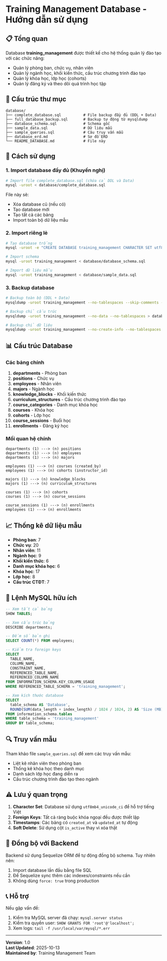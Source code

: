 # Training Management Database - Hướng dẫn sử dụng

## 📋 Tổng quan

Database **training_management** được thiết kế cho hệ thống quản lý đào tạo với các chức năng:
- Quản lý phòng ban, chức vụ, nhân viên
- Quản lý ngành học, khối kiến thức, cấu trúc chương trình đào tạo
- Quản lý khóa học, lớp học (cohorts)
- Quản lý đăng ký và theo dõi quá trình học tập

## 📁 Cấu trúc thư mục

```
database/
├── complete_database.sql          # File backup đầy đủ (DDL + Data)
├── full_database_backup.sql       # Backup tự động từ mysqldump
├── database_schema.sql            # Schema gốc
├── sample_data.sql                # Dữ liệu mẫu
├── sample_queries.sql             # Câu truy vấn mẫu
├── database_erd.md                # Sơ đồ ERD
└── README_DATABASE.md             # File này
```

## 🚀 Cách sử dụng

### 1. Import database đầy đủ (Khuyến nghị)

```bash
# Import file complete_database.sql (chứa cả DDL và Data)
mysql -uroot < database/complete_database.sql
```

File này sẽ:
- Xóa database cũ (nếu có)
- Tạo database mới
- Tạo tất cả các bảng
- Import toàn bộ dữ liệu mẫu

### 2. Import riêng lẻ

```bash
# Tạo database trống
mysql -uroot -e "CREATE DATABASE training_management CHARACTER SET utf8mb4 COLLATE utf8mb4_unicode_ci;"

# Import schema
mysql -uroot training_management < database/database_schema.sql

# Import dữ liệu mẫu
mysql -uroot training_management < database/sample_data.sql
```

### 3. Backup database

```bash
# Backup toàn bộ (DDL + Data)
mysqldump -uroot training_management --no-tablespaces --skip-comments --complete-insert > database/backup_$(date +%Y%m%d).sql

# Backup chỉ cấu trúc
mysqldump -uroot training_management --no-data --no-tablespaces > database/schema_only.sql

# Backup chỉ dữ liệu
mysqldump -uroot training_management --no-create-info --no-tablespaces > database/data_only.sql
```

## 📊 Cấu trúc Database

### Các bảng chính

1. **departments** - Phòng ban
2. **positions** - Chức vụ
3. **employees** - Nhân viên
4. **majors** - Ngành học
5. **knowledge_blocks** - Khối kiến thức
6. **curriculum_structures** - Cấu trúc chương trình đào tạo
7. **course_categories** - Danh mục khóa học
8. **courses** - Khóa học
9. **cohorts** - Lớp học
10. **course_sessions** - Buổi học
11. **enrollments** - Đăng ký học

### Mối quan hệ chính

```
departments (1) ---> (n) positions
departments (1) ---> (n) employees
departments (1) ---> (n) majors

employees (1) ---> (n) courses (created_by)
employees (1) ---> (n) cohorts (instructor_id)

majors (1) ---> (n) knowledge_blocks
majors (1) ---> (n) curriculum_structures

courses (1) ---> (n) cohorts
courses (1) ---> (n) course_sessions

course_sessions (1) ---> (n) enrollments
employees (1) ---> (n) enrollments
```

## 📈 Thống kê dữ liệu mẫu

- **Phòng ban**: 7
- **Chức vụ**: 20
- **Nhân viên**: 11
- **Ngành học**: 9
- **Khối kiến thức**: 6
- **Danh mục khóa học**: 6
- **Khóa học**: 17
- **Lớp học**: 8
- **Cấu trúc CTĐT**: 7

## 🔧 Lệnh MySQL hữu ích

```sql
-- Xem tất cả bảng
SHOW TABLES;

-- Xem cấu trúc bảng
DESCRIBE departments;

-- Đếm số bản ghi
SELECT COUNT(*) FROM employees;

-- Kiểm tra foreign keys
SELECT 
  TABLE_NAME,
  COLUMN_NAME,
  CONSTRAINT_NAME,
  REFERENCED_TABLE_NAME,
  REFERENCED_COLUMN_NAME
FROM INFORMATION_SCHEMA.KEY_COLUMN_USAGE
WHERE REFERENCED_TABLE_SCHEMA = 'training_management';

-- Xem kích thước database
SELECT 
  table_schema AS 'Database',
  ROUND(SUM(data_length + index_length) / 1024 / 1024, 2) AS 'Size (MB)'
FROM information_schema.tables
WHERE table_schema = 'training_management'
GROUP BY table_schema;
```

## 🔍 Truy vấn mẫu

Tham khảo file `sample_queries.sql` để xem các truy vấn mẫu:
- Liệt kê nhân viên theo phòng ban
- Thống kê khóa học theo danh mục
- Danh sách lớp học đang diễn ra
- Cấu trúc chương trình đào tạo theo ngành

## ⚠️ Lưu ý quan trọng

1. **Character Set**: Database sử dụng `utf8mb4_unicode_ci` để hỗ trợ tiếng Việt
2. **Foreign Keys**: Tất cả ràng buộc khóa ngoại đều được thiết lập
3. **Timestamps**: Các bảng có `created_at` và `updated_at` tự động
4. **Soft Delete**: Sử dụng cột `is_active` thay vì xóa thật

## 🔄 Đồng bộ với Backend

Backend sử dụng Sequelize ORM để tự động đồng bộ schema. Tuy nhiên nên:
1. Import database lần đầu bằng file SQL
2. Để Sequelize sync thêm các indexes/constraints nếu cần
3. Không dùng `force: true` trong production

## 📞 Hỗ trợ

Nếu gặp vấn đề:
1. Kiểm tra MySQL server đã chạy: `mysql.server status`
2. Kiểm tra quyền user: `SHOW GRANTS FOR 'root'@'localhost';`
3. Xem logs: `tail -f /usr/local/var/mysql/*.err`

---

**Version**: 1.0  
**Last Updated**: 2025-10-13  
**Maintained by**: Training Management Team

